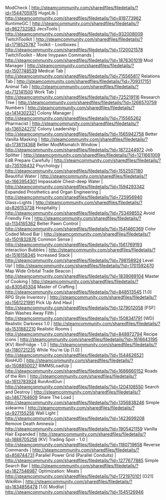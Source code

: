 ModCheck | http://steamcommunity.com/sharedfiles/filedetails/?id=1544705976
HugsLib | http://steamcommunity.com/sharedfiles/filedetails/?id=818773962
RuntimeGC | http://steamcommunity.com/sharedfiles/filedetails/?id=962732083
JecsTools | http://steamcommunity.com/sharedfiles/filedetails/?id=932008009
TwitchToolkit | http://steamcommunity.com/sharedfiles/filedetails/?id=1718525787
Toolkit - Lootboxes | http://steamcommunity.com/sharedfiles/filedetails/?id=1720021578
TwitchToolkit - More !mypawn Commands | http://steamcommunity.com/sharedfiles/filedetails/?id=1876301019
Mod Manager | http://steamcommunity.com/sharedfiles/filedetails/?id=1507748539
Medical Tab | http://steamcommunity.com/sharedfiles/filedetails/?id=715565817
Relations Tab | http://steamcommunity.com/sharedfiles/filedetails/?id=709317151
Animal Tab | http://steamcommunity.com/sharedfiles/filedetails/?id=712141500
Work Tab | http://steamcommunity.com/sharedfiles/filedetails/?id=725219116
Research Tree | http://steamcommunity.com/sharedfiles/filedetails/?id=1266570759
Numbers | http://steamcommunity.com/sharedfiles/filedetails/?id=1414302321
Colony Manager | http://steamcommunity.com/sharedfiles/filedetails/?id=715565262
Pharmacist | http://steamcommunity.com/sharedfiles/filedetails/?id=1365242717
Colony Leadership | http://steamcommunity.com/sharedfiles/filedetails/?id=1565942758
Better Vanilla Masking | http://steamcommunity.com/sharedfiles/filedetails/?id=1736114368
Better ModMismatch Window | http://steamcommunity.com/sharedfiles/filedetails/?id=1872244972
Job Splitter | http://steamcommunity.com/sharedfiles/filedetails/?id=1211661009
EdB Prepare Carefully | http://steamcommunity.com/sharedfiles/filedetails/?id=735106432
Psychology | http://steamcommunity.com/sharedfiles/filedetails/?id=1552507180
Beautiful Water | http://steamcommunity.com/sharedfiles/filedetails/?id=1663954301
Impassable Chest-deep Water | http://steamcommunity.com/sharedfiles/filedetails/?id=1594293342
Expanded Prosthetics and Organ Engineering | http://steamcommunity.com/sharedfiles/filedetails/?id=725956940
Glass+Lights | http://steamcommunity.com/sharedfiles/filedetails/?id=826153738
Hospitality | http://steamcommunity.com/sharedfiles/filedetails/?id=753498552
Avoid Friendly Fire | http://steamcommunity.com/sharedfiles/filedetails/?id=1134165362
Better Pawn Control | http://steamcommunity.com/sharedfiles/filedetails/?id=1541460369
Color Coded Mood Bar | http://steamcommunity.com/sharedfiles/filedetails/?id=1501832876
Common Sense | http://steamcommunity.com/sharedfiles/filedetails/?id=1561769193
Interaction Bubbles | http://steamcommunity.com/sharedfiles/filedetails/?id=1516158345
Increased Stack | http://steamcommunity.com/sharedfiles/filedetails/?id=798158924
Level Up! | http://steamcommunity.com/sharedfiles/filedetails/?id=1701592470
Map Wide Orbital Trade Beacon | http://steamcommunity.com/sharedfiles/filedetails/?id=1839069104
Master of Cooking | http://steamcommunity.com/sharedfiles/filedetails/?id=830545304
Master of Crafting | http://steamcommunity.com/sharedfiles/filedetails/?id=848513545
[1.0] RPG Style Inventory | http://steamcommunity.com/sharedfiles/filedetails/?id=1561221991
Pick Up And Haul | http://steamcommunity.com/sharedfiles/filedetails/?id=1279012058
[FSF] Rain Washes Away Filth | http://steamcommunity.com/sharedfiles/filedetails/?id=1508341791
[WD] Realistic Darkness 1.0 | http://steamcommunity.com/sharedfiles/filedetails/?id=1531882210
Realistic Rooms | http://steamcommunity.com/sharedfiles/filedetails/?id=848972794
Recipe icons | http://steamcommunity.com/sharedfiles/filedetails/?id=1616643195
[KV] RimFridge - 1.0 | http://steamcommunity.com/sharedfiles/filedetails/?id=1180721235
While You're Up [1.0] | http://steamcommunity.com/sharedfiles/filedetails/?id=1544626521
RimHUD | http://steamcommunity.com/sharedfiles/filedetails/?id=1508850027
RIMMSLoadUp | http://steamcommunity.com/sharedfiles/filedetails/?id=1686660152
Roads of the Rim | http://steamcommunity.com/sharedfiles/filedetails/?id=1613783924
RunAndGun | http://steamcommunity.com/sharedfiles/filedetails/?id=1204108550
Search and Destroy | http://steamcommunity.com/sharedfiles/filedetails/?id=1467764609
Share The Load | http://steamcommunity.com/sharedfiles/filedetails/?id=1356838246
Simple sidearms | http://steamcommunity.com/sharedfiles/filedetails/?id=927155256
Wall Light | http://steamcommunity.com/sharedfiles/filedetails/?id=1423699208
Remove Death Amnesia | http://steamcommunity.com/sharedfiles/filedetails/?id=1905421159
Vanilla Hair Expanded | http://steamcommunity.com/sharedfiles/filedetails/?id=1888705256
[KV] Trading Spot - 1.0 | http://steamcommunity.com/sharedfiles/filedetails/?id=1180719658
Reverse Commands | http://steamcommunity.com/sharedfiles/filedetails/?id=858744731
Parallel Power Grid (Parallel Conduits) | http://steamcommunity.com/sharedfiles/filedetails/?id=1277677885
Simple Search Bar | http://steamcommunity.com/sharedfiles/filedetails/?id=1827546987
Optimization: Meats | http://steamcommunity.com/sharedfiles/filedetails/?id=1721970101
[O21] WikiRim | http://steamcommunity.com/sharedfiles/filedetails/?id=1834856478
[1.0] Modlist | http://steamcommunity.com/sharedfiles/filedetails/?id=1545126946
